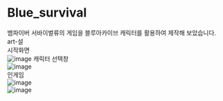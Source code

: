 # Blue_survival
뱀파이버 서바이벌류의 게임을 블루아카이브 캐릭터를 활용하여 제작해 보았습니다. <br/>
art-설 <br/>
시작화면<br/>
![image](https://github.com/zephirumwest/Blue_survival/assets/111879138/67cfffe2-b9c1-4c06-9878-5754b1d0e6ed)
캐릭터 선택창<br/>
![image](https://github.com/zephirumwest/Blue_survival/assets/111879138/adf3fd09-fc79-410f-a327-ae03e9ecf500) <br/>
인게임<br/>
![image](https://github.com/zephirumwest/Blue_survival/assets/111879138/4beeeed1-a35c-4ec0-8ede-727a368af734) <br/>
![image](https://github.com/zephirumwest/Blue_survival/assets/111879138/6be4fa4c-56d3-430c-80a0-2954647f5ad1) <br/>


